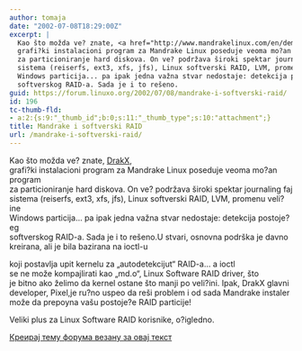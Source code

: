 ```yaml
---
author: tomaja
date: "2002-07-08T18:29:00Z"
excerpt: |
  Kao što možda ve? znate, <a href="http://www.mandrakelinux.com/en/demos/Demo/Mandrake8.2/Install/Expert/images/expertA6.png" target="_blank">DrakX</a>,
  grafi?ki instalacioni program za Mandrake Linux poseduje veoma mo?an program
  za particioniranje hard diskova. On ve? podržava široki spektar journaling faj
  sistema (reiserfs, ext3, xfs, jfs), Linux softverski RAID, LVM, promenu veli?ine
  Windows particija... pa ipak jedna važna stvar nedostaje: detekcija postoje?eg
  softverskog RAID-a. Sada je i to rešeno.
guid: https://forum.linuxo.org/2002/07/08/mandrake-i-softverski-raid/
id: 196
tc-thumb-fld:
- a:2:{s:9:"_thumb_id";b:0;s:11:"_thumb_type";s:10:"attachment";}
title: Mandrake i softverski RAID
url: /mandrake-i-softverski-raid/
---
```

Kao što možda ve? znate, <a href="http://www.mandrakelinux.com/en/demos/Demo/Mandrake8.2/Install/Expert/images/expertA6.png" target="_blank">DrakX</a>,  
grafi?ki instalacioni program za Mandrake Linux poseduje veoma mo?an program  
za particioniranje hard diskova. On ve? podržava široki spektar journaling faj  
sistema (reiserfs, ext3, xfs, jfs), Linux softverski RAID, LVM, promenu veli?ine  
Windows particija&#8230; pa ipak jedna važna stvar nedostaje: detekcija postoje?eg  
softverskog RAID-a. Sada je i to rešeno.<!--break-->U stvari, osnovna podrška je davno kreirana, ali je bila bazirana na ioctl-u

  
koji postavlja upit kernelu za &#8222;autodetekcijut&#8220; RAID-a&#8230; a ioctl  
se ne može kompajlirati kao &#8222;md.o&#8220;, Linux Software RAID driver, što  
je bitno ako želimo da kernel ostane što manji po veli?ini. Ipak, DrakX glavni  
developer, Pixel,je ru?no uspeo da reši problem i od sada Mandrake instaler  
može da prepoyna vašu postoje?e RAID particije! 

Veliki plus za Linux Software RAID korisnike, o?igledno. 

[Креирај тему форума везану за овај текст](https://linuxo.org/nova-tema-na-forumu/?se_pid=196)